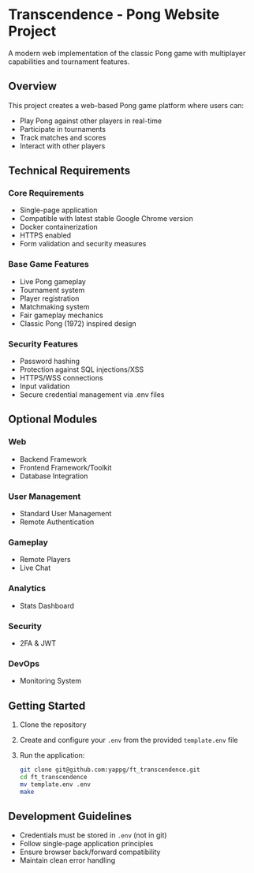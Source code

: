 # Transcendence - Pong Website Project

A modern web implementation of the classic Pong game with multiplayer capabilities and tournament features.

## Overview

This project creates a web-based Pong game platform where users can:

- Play Pong against other players in real-time
- Participate in tournaments
- Track matches and scores
- Interact with other players

## Technical Requirements

### Core Requirements

- Single-page application
- Compatible with latest stable Google Chrome version
- Docker containerization
- HTTPS enabled
- Form validation and security measures

### Base Game Features

- Live Pong gameplay
- Tournament system
- Player registration
- Matchmaking system
- Fair gameplay mechanics
- Classic Pong (1972) inspired design

### Security Features

- Password hashing
- Protection against SQL injections/XSS
- HTTPS/WSS connections
- Input validation
- Secure credential management via .env files

## Optional Modules

### Web

- Backend Framework
- Frontend Framework/Toolkit
- Database Integration

### User Management

- Standard User Management
- Remote Authentication

### Gameplay

- Remote Players
- Live Chat

### Analytics

- Stats Dashboard

### Security

- 2FA & JWT

### DevOps

- Monitoring System

## Getting Started

1. Clone the repository
2. Create and configure your `.env` from the provided `template.env` file
3. Run the application:

   ```bash
   git clone git@github.com:yappg/ft_transcendence.git
   cd ft_transcendence
   mv template.env .env
   make

## Development Guidelines

- Credentials must be stored in `.env` (not in git)
- Follow single-page application principles
- Ensure browser back/forward compatibility
- Maintain clean error handling
